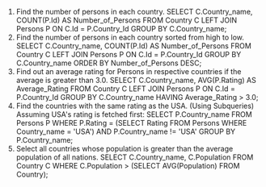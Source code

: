 1. Find the number of persons in each country.
SELECT
    C.Country_name,
    COUNT(P.Id) AS Number_of_Persons
FROM
    Country C
LEFT JOIN
    Persons P ON C.Id = P.Country_Id
GROUP BY
    C.Country_name;
2. Find the number of persons in each country sorted from high to low.
SELECT
    C.Country_name,
    COUNT(P.Id) AS Number_of_Persons
FROM
    Country C
LEFT JOIN
    Persons P ON C.Id = P.Country_Id
GROUP BY
    C.Country_name
ORDER BY
    Number_of_Persons DESC;
3. Find out an average rating for Persons in respective countries if the average is greater than 3.0.
SELECT
    C.Country_name,
    AVG(P.Rating) AS Average_Rating
FROM
    Country C
LEFT JOIN
    Persons P ON C.Id = P.Country_Id
GROUP BY
    C.Country_name
HAVING
    Average_Rating > 3.0;
4. Find the countries with the same rating as the USA. (Using Subqueries)
Assuming USA's rating is fetched first:
SELECT
    P.Country_name
FROM
    Persons P
WHERE
    P.Rating = (SELECT Rating FROM Persons WHERE Country_name = 'USA')
    AND P.Country_name != 'USA'
GROUP BY
    P.Country_name;
5. Select all countries whose population is greater than the average population of all nations.
SELECT
    C.Country_name,
    C.Population
FROM
    Country C
WHERE
    C.Population > (SELECT AVG(Population) FROM Country);
